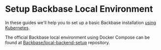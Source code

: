 # Setup Backbase Local Environment

In these guides we'll help you to set up a basic Backbase installation [using Kubernetes](kubernetes).

The official Backbase local environment using Docker Compose can be found at [Backbase/local-backend-setup](https://github.com/Backbase/local-backend-setup) repository.
